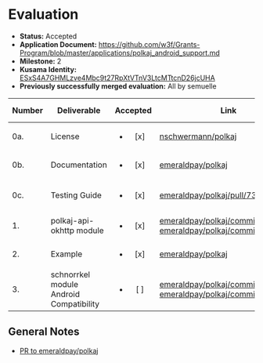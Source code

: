 # Evaluation

- **Status:** Accepted
- **Application Document:**  https://github.com/w3f/Grants-Program/blob/master/applications/polkaj_android_support.md
- **Milestone:** 2
- **Kusama Identity:** [ESxS4A7GHMLzve4Mbc9t27RpXtVTnV3LtcMTtcnD26jcUHA](https://polkascan.io/pre/kusama/account/ESxS4A7GHMLzve4Mbc9t27RpXtVTnV3LtcMTtcnD26jcUHA)
- **Previously successfully merged evaluation:** All by semuelle

| Number | Deliverable | Accepted | Link | Evaluation Notes |
| ------ | ----------- | :------: | ---- |----------------- |
| 0a. | License | <ul><li>[x] </li></ul> | [nschwermann/polkaj](https://github.com/nschwermann/polkaj/blob/ce1454eb6578818a731444630363d64eba959f0a/LICENSE) | Apache 2.0  |
| 0b. | Documentation | <ul><li>[x] </li></ul> | [emeraldpay/polkaj](https://github.com/emeraldpay/polkaj/commit/b71e5aada20cd6ee87f7ed33235bd2df8334653f) | Examples & documentation |
| 0c. | Testing Guide | <ul><li>[x] </li></ul> | [emeraldpay/polkaj/pull/73](https://github.com/emeraldpay/polkaj/pull/73/commits/c76208e755d0a849c0036a366ac5f41c41513e47) | see also [codecov report](https://github.com/emeraldpay/polkaj/pull/73#issuecomment-934107422) |
| 1. | polkaj-api-okhttp module | <ul><li>[x] </li></ul> | [emeraldpay/polkaj/commit/f73e0dc](https://github.com/emeraldpay/polkaj/commit/f73e0dcef71dd82a29f8085afff8938362375fb7), [emeraldpay/polkaj/commit/6fcd5f7](https://github.com/emeraldpay/polkaj/commit/6fcd5f78bac43330c474c6478fed4b9fb485c8cd) | — |  
| 2. | Example | <ul><li>[x] </li></ul> | [emeraldpay/polkaj](https://github.com/emeraldpay/polkaj/commit/b71e5aada20cd6ee87f7ed33235bd2df8334653f) | — |  
| 3. | schnorrkel module Android Compatibility | <ul><li>[ ] </li></ul> | [emeraldpay/polkaj/commit/9d6127b](https://github.com/emeraldpay/polkaj/commit/9d6127b02a7b116206a659a8404cae7d6d379406), [emeraldpay/polkaj/commit/a8259e8](https://github.com/emeraldpay/polkaj/commit/a8259e8d06c44dda95fe8115cfc0a5b7e4375d86) | — |


## General Notes

- [PR to emeraldpay/polkaj](https://github.com/emeraldpay/polkaj/pull/73/)
